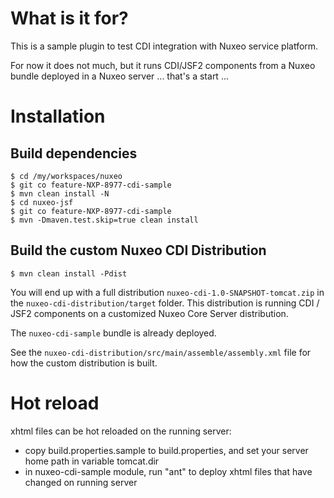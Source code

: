 # What is it for?

This is a sample plugin to test CDI integration with Nuxeo service
platform.

For now it does not much, but it runs CDI/JSF2 components from a Nuxeo
bundle deployed in a Nuxeo server ... that's a start ...

# Installation

## Build dependencies

    $ cd /my/workspaces/nuxeo
    $ git co feature-NXP-8977-cdi-sample
    $ mvn clean install -N
    $ cd nuxeo-jsf
    $ git co feature-NXP-8977-cdi-sample
    $ mvn -Dmaven.test.skip=true clean install

## Build the custom Nuxeo CDI Distribution

    $ mvn clean install -Pdist

You will end up with a full distribution
`nuxeo-cdi-1.0-SNAPSHOT-tomcat.zip` in the
`nuxeo-cdi-distribution/target` folder.  This distribution is running
CDI / JSF2 components on a customized Nuxeo Core Server distribution.

The `nuxeo-cdi-sample` bundle is already deployed.

See the `nuxeo-cdi-distribution/src/main/assemble/assembly.xml` file
for how the custom distribution is built.

# Hot reload

xhtml files can be hot reloaded on the running server:
* copy build.properties.sample to build.properties, and set your
  server home path in variable tomcat.dir
* in nuxeo-cdi-sample module, run "ant" to deploy xhtml files that
  have changed on running server
